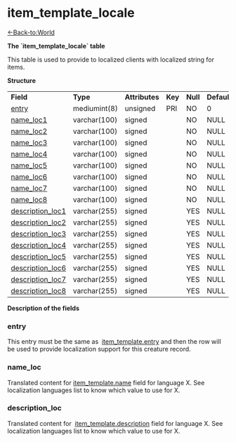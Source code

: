 # item\_template\_locale

[<-Back-to:World](database-world.md)

**The \`item\_template\_locale\` table**

This table is used to provide to localized clients with localized string for items.

**Structure**

|                                                            |              |                |         |          |             |           |             |
|------------------------------------------------------------|--------------|----------------|---------|----------|-------------|-----------|-------------|
| **Field**                                                  | **Type**     | **Attributes** | **Key** | **Null** | **Default** | **Extra** | **Comment** |
| [entry](#item_template_locale-entry)                       | mediumint(8) | unsigned       | PRI     | NO       | 0           |           |             |
| [name\_loc1](#item_template_locale-name_loc)               | varchar(100) | signed         |         | NO       | NULL        |           |             |
| [name\_loc2](#item_template_locale-name_loc)               | varchar(100) | signed         |         | NO       | NULL        |           |             |
| [name\_loc3](#item_template_locale-name_loc)               | varchar(100) | signed         |         | NO       | NULL        |           |             |
| [name\_loc4](#item_template_locale-name_loc)               | varchar(100) | signed         |         | NO       | NULL        |           |             |
| [name\_loc5](#item_template_locale-name_loc)               | varchar(100) | signed         |         | NO       | NULL        |           |             |
| [name\_loc6](#item_template_locale-name_loc)               | varchar(100) | signed         |         | NO       | NULL        |           |             |
| [name\_loc7](#item_template_locale-name_loc)               | varchar(100) | signed         |         | NO       | NULL        |           |             |
| [name\_loc8](#item_template_locale-name_loc)               | varchar(100) | signed         |         | NO       | NULL        |           |             |
| [description\_loc1](#item_template_locale-description_loc) | varchar(255) | signed         |         | YES      | NULL        |           |             |
| [description\_loc2](#item_template_locale-description_loc) | varchar(255) | signed         |         | YES      | NULL        |           |             |
| [description\_loc3](#item_template_locale-description_loc) | varchar(255) | signed         |         | YES      | NULL        |           |             |
| [description\_loc4](#item_template_locale-description_loc) | varchar(255) | signed         |         | YES      | NULL        |           |             |
| [description\_loc5](#item_template_locale-description_loc) | varchar(255) | signed         |         | YES      | NULL        |           |             |
| [description\_loc6](#item_template_locale-description_loc) | varchar(255) | signed         |         | YES      | NULL        |           |             |
| [description\_loc7](#item_template_locale-description_loc) | varchar(255) | signed         |         | YES      | NULL        |           |             |
| [description\_loc8](#item_template_locale-description_loc) | varchar(255) | signed         |         | YES      | NULL        |           |             |

**Description of the fields**

### entry

This entry must be the same as  [item\_template.entry](https://trinitycore.atlassian.net/wiki/display/tc/item_template#item_template-entry) and then the row will be used to provide localization support for this creature record.

### name\_loc

Translated content for [item\_template.name](https://trinitycore.atlassian.net/wiki/display/tc/item_template#item_template-name) field for language X.
See localization languages list to know which value to use for X.

### description\_loc

Translated content for  [item\_template.description](https://trinitycore.atlassian.net/wiki/display/tc/item_template#item_template-description) field for language X.
See localization languages list to know which value to use for X.
